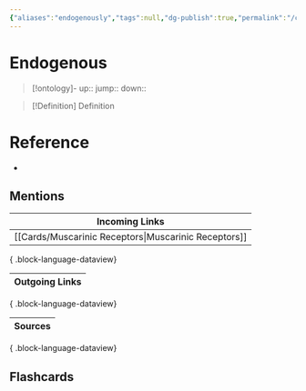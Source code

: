 ```yaml
---
{"aliases":"endogenously","tags":null,"dg-publish":true,"permalink":"/cards/endogenous/","dgPassFrontmatter":true}
---
```


# Endogenous

> [!ontology]-
> up:: 
> jump:: 
> down:: 

> [!Definition] Definition

# Reference

- 

## Mentions

| Incoming Links                                          |
| ------------------------------------------------------- |
| [[Cards/Muscarinic Receptors\|Muscarinic Receptors]] |

{ .block-language-dataview}

| Outgoing Links |
| -------------- |

{ .block-language-dataview}

| Sources |
| ------- |

{ .block-language-dataview}

## Flashcards
